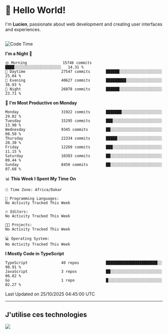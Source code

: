 # 👋 Hello World!

I'm **Lucien**, passionate about web development and creating user interfaces and experiences.

##

<!--START_SECTION:waka-->
![Code Time](http://img.shields.io/badge/Code%20Time-3%2C921%20hrs%2018%20mins-blue)

**I'm a Night 🦉** 

```text
🌞 Morning                15746 commits       ████░░░░░░░░░░░░░░░░░░░░░   14.31 % 
🌆 Daytime                27547 commits       ██████░░░░░░░░░░░░░░░░░░░   25.04 % 
🌃 Evening                40627 commits       █████████░░░░░░░░░░░░░░░░   36.93 % 
🌙 Night                  26078 commits       ██████░░░░░░░░░░░░░░░░░░░   23.71 % 
```
📅 **I'm Most Productive on Monday** 

```text
Monday                   31922 commits       ███████░░░░░░░░░░░░░░░░░░   29.02 % 
Tuesday                  15295 commits       ███░░░░░░░░░░░░░░░░░░░░░░   13.90 % 
Wednesday                9345 commits        ██░░░░░░░░░░░░░░░░░░░░░░░   08.50 % 
Thursday                 22334 commits       █████░░░░░░░░░░░░░░░░░░░░   20.30 % 
Friday                   12269 commits       ███░░░░░░░░░░░░░░░░░░░░░░   11.15 % 
Saturday                 10383 commits       ██░░░░░░░░░░░░░░░░░░░░░░░   09.44 % 
Sunday                   8450 commits        ██░░░░░░░░░░░░░░░░░░░░░░░   07.68 % 
```


📊 **This Week I Spent My Time On** 

```text
🕑︎ Time Zone: Africa/Dakar

💬 Programming Languages: 
No Activity Tracked This Week

🔥 Editors: 
No Activity Tracked This Week

🐱‍💻 Projects: 
No Activity Tracked This Week

💻 Operating System: 
No Activity Tracked This Week
```

**I Mostly Code in TypeScript** 

```text
TypeScript               40 repos            ███████████████████████░░   90.91 % 
JavaScript               3 repos             ██░░░░░░░░░░░░░░░░░░░░░░░   06.82 % 
Go                       1 repo              █░░░░░░░░░░░░░░░░░░░░░░░░   02.27 % 
```




 Last Updated on 25/10/2025 04:45:00 UTC
<!--END_SECTION:waka-->
---

## J'utilise ces technologies

<p align="left">
  <a href="https://skillicons.dev">
    <img src="https://skillicons.dev/icons?i=ts,js,go,ruby,css,scss,tailwind,react,vite,nextjs,docker,figma,ableton" />
  </a>
</p>

